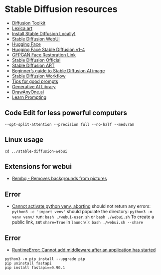 # Stable Diffusion resources

- [Diffusion Toolkit](https://github.com/RupertAvery/DiffusionToolkit)
- [Lexica.art](https://lexica.art/)
- [Install Stable Diffusion Locally)](https://www.youtube.com/watch?v=6MeJKnbv1ts)
- [Stable Diffusion WebUI](https://github.com/AUTOMATIC1111/stable-diffusion-webui)
- [Hugging Face](https://huggingface.co/)
- [Hugging Face Stable Diffusion v1-4](https://huggingface.co/CompVis/stable-diffusion-v-1-4-original)
- [GFPGAN Face Restoration Link](https://github.com/TencentARC/GFPGAN)
- [Stable Diffusion Official](https://beta.dreamstudio.ai/dream)
- [Stable Diffusion ART](https://stable-diffusion-art.com/)
- [Beginner’s guide to Stable Diffusion AI image](https://stable-diffusion-art.com/beginners-guide/)
- [Stable Diffusion Workflow](https://stable-diffusion-art.com/workflow/)
- [Tips for good prompts](https://stable-diffusion-art.com/how-to-come-up-with-good-prompts-for-ai-image-generation/)
- [Generative AI Library](https://library.phygital.plus/)
- [DrawAnyOne.ai](https://drawanyone.ai/)
- [Learn Prompting](https://learnprompting.org/)

## Code Edit for less powerful computers
```
--opt-split-attention --precision full --no-half --medvram
```

## Linux usage
`
cd ../stable-diffusion-webui
`

## Extensions for webui
- [Rembg - Removes backgrounds from pictures](https://github.com/AUTOMATIC1111/stable-diffusion-webui-rembg)

## Error
- [Cannot activate python venv, aborting](https://github.com/AUTOMATIC1111/stable-diffusion-webui/issues/1120)
should not return any errors: `python3 -c 'import venv'`
should populate the directory: `python3 -m venv venv/`
run: `bash ./webui-user.sh` or `bash ./webui.sh`
To create a public link, set `share=True` in `launch()`: `bash ./webui.sh --share`

## Error
- [RuntimeError: Cannot add middleware after an application has started](https://github.com/AUTOMATIC1111/stable-diffusion-webui/discussions/7749)
```
python3 -m pip install --upgrade pip
pip uninstall fastapi
pip install fastapi==0.90.1
```
